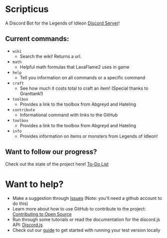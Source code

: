 # Scripticus

A Discord Bot for the Legends of Idleon [Discord Server](https://discord.com/invite/idleon)!

## Current commands:

- `wiki`
  - Search the wiki! Returns a url.
- `math`
  - Helpful math formulas that LavaFlame2 uses in game
- `help`
  - Tell you information on all commands or a specific command
- `craft`
  - See how much it costs total to craft an item! (Special thanks to Granttank!)
- `toolbox`
  - Provides a link to the toolbox from Abgreyd and Hateling
- `contribute`
  - Informational command with links to the GitHub
- `toolbox`
  - Provides a link to the toolbox from Abgreyd and Hateling
- `info`
  - Provides information on items or monsters from Legends of Idleon!

## Want to follow our progress?
Check out the state of the project here! [To-Do List](https://github.com/Deerjump/Scripticus/projects/1)


# Want to help?
- Make a suggestion through [Issues](https://github.com/Deerjump/Scripticus/issues) (Note: you'll need a github account to do this)
- Learn more about how to use GitHub to contribute to the project: [Contributing to Open Source](https://www.youtube.com/watch?v=yzeVMecydCE&ab_channel=freeCodeCamp.org)
- Run through some tutorials or read the documentation for the discord.js API: [Discord.js](https://discord.js.org/)
- Check out our [guide](./docs/startup.md) to get started with running your test version locally
